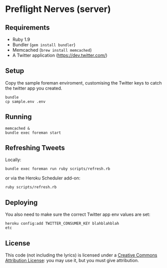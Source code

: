 # Preflight Nerves (server)

## Requirements

* Ruby 1.9
* Bundler (`gem install bundler`)
* Memcached (`brew install memcached`)
* A Twitter application (https://dev.twitter.com/)

## Setup

Copy the sample foreman enviroment, customising the Twitter keys to catch the
twitter app you created.

    bundle
    cp sample.env .env

## Running

    memcached &
    bundle exec foreman start

## Refreshing Tweets

Locally:

    bundle exec foreman run ruby scripts/refresh.rb

or via the Heroku Scheduler add-on:

    ruby scripts/refresh.rb

## Deploying

You also need to make sure the correct Twitter app env values are set:

    heroku config:add TWITTER_CONSUMER_KEY blahblahblah
    etc

## License

This code (not including the lyrics) is licensed under a [Creative Commons Attribution License](http://creativecommons.org/licenses/by/3.0/): you may use it, but you must give attribution.

